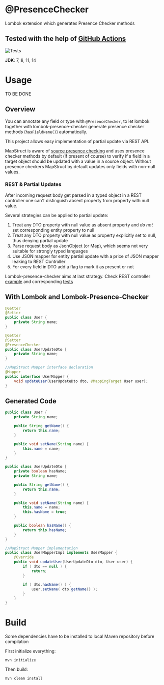 # @PresenceChecker

Lombok extension which generates Presence Checker methods

## Tested with the help of [GitHub Actions](/.github/workflows/maven-tests.yml) 

![Tests](https://github.com/kokorin/lombok-presence-checker/workflows/Tests/badge.svg)

**JDK**: 7, 8, 11, 14

# Usage 

TO BE DONE

## Overview

You can annotate any field or type with `@PresenceChecker`, to let lombok together with lombok-presence-checker
generate presence checker methods (`hasFieldName()`) automatically.

This project allows easy implementation of partial update via REST API.

MapStruct is aware of [source presence checking](https://mapstruct.org/documentation/stable/reference/html/#source-presence-check)
and uses presence checker methods by default (if present of course) to verify if a field in a target object should be updated with a value in a source
object. Without presence checkers MapStruct by default updates only fields with non-null values.

### REST & Partial Updates
 
After incoming request body get parsed in a typed object in a REST controller one can't distinguish absent property from property with null value.

Several strategies can be applied to partial update:
1. Treat any DTO property with null value as absent property and *do not* set corresponding entity property to null
2. Treat any DTO property with null value as property explicitly set to null, thus denying partial update
3. Parse request body as JsonObject (or Map), which seems not very suitable for strongly typed languages
4. Use JSON mapper for entity partial update with a price of JSON mapper leaking to REST Controller
5. For every field in DTO add a flag to mark it as present or not

Lombok-presence-checker aims at last strategy. Check REST controller [example](/lombok-presence-checker-example/src/main/java/com/github/kokorin/lombok/example/LombokPresenceCheckerExampleApplication.java)
and corresponding [tests](/lombok-presence-checker-example/src/test/java/com/github/kokorin/lombok/example/LombokPresenceCheckerExampleApplicationTests.java)

## With Lombok and Lombok-Presence-Checker

```java
@Getter
@Setter
public class User {
    private String name;
}

@Getter
@Setter
@PresenceChecker
public class UserUpdateDto {
    private String name;
}

//MapStruct Mapper interface declaration
@Mapper
public interface UserMapper {
    void updateUser(UserUpdateDto dto, @MappingTarget User user);
}
```

## Generated Code

```java
public class User {
    private String name;

    public String getName() {
        return this.name;
    }

    public void setName(String name) {
        this.name = name;
    }
}

public class UserUpdateDto {
    private boolean hasName;
    private String name;

    public String getName() {
        return this.name;
    }

    public void setName(String name) {
        this.name = name;
        this.hasName = true;
    }

    public boolean hasName() {
        return this.hasName;
    }
}

//MapStruct Mapper implementation
public class UserMapperImpl implements UserMapper {
    @Override
    public void updateUser(UserUpdateDto dto, User user) {
        if ( dto == null ) {
            return;
        }

        if ( dto.hasName() ) {
            user.setName( dto.getName() );
        }
    }
}
```

# Build

Some dependencies have to be installed to local Maven repository before compilation

First initialize everything:

`mvn initialize`

Then build:

`mvn clean install`

